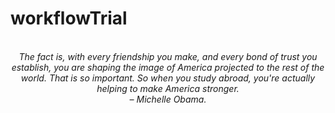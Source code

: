 # workflowTrial
<!-- QUOTE:START -->
<p align="center"><br><i>The fact is, with every friendship you make, and every bond of trust you establish, you are shaping the image of America projected to the rest of the world. That is so important. So when you study abroad, you're actually helping to make America stronger.</i><br><i>– Michelle Obama.</i><br></p>
<!-- QUOTE:END -->

